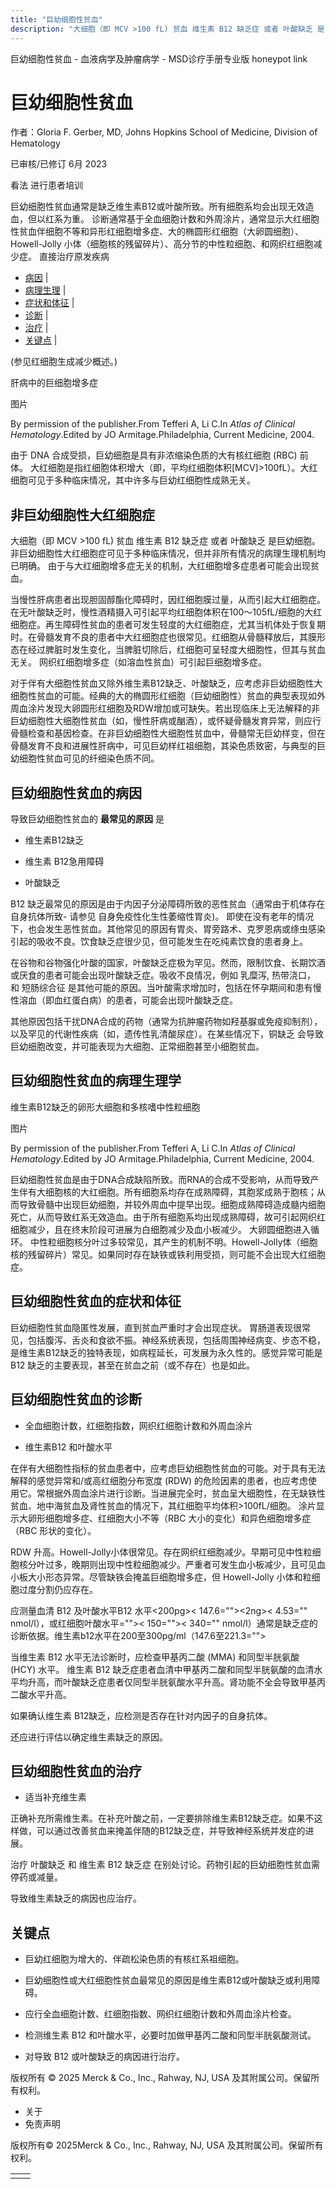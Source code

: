 ```yaml
---
title: "巨幼细胞性贫血"
description: "大细胞（即 MCV >100 fL) 贫血 维生素 B12 缺乏症 或者 叶酸缺乏 是巨幼细胞。非巨幼细胞性大红细胞症可见于多种临床情况，但并非所有情况的病理生理机制均已明确。 由于与大红细胞增多症无关的机制，大红细胞增多症患者可能会出现贫血。"
---
```


﻿巨幼细胞性贫血 \- 血液病学及肿瘤病学 \- MSD诊疗手册专业版 honeypot link

# 巨幼细胞性贫血

作者：Gloria F. Gerber, MD, Johns Hopkins School of Medicine, Division of Hematology

已审核/已修订 6月 2023

看法 进行患者培训

巨幼细胞性贫血通常是缺乏维生素B12或叶酸所致。所有细胞系均会出现无效造血，但以红系为重。 诊断通常基于全血细胞计数和外周涂片，通常显示大红细胞性贫血伴细胞不等和异形红细胞增多症、大的椭圆形红细胞（大卵圆细胞）、Howell-Jolly 小体（细胞核的残留碎片）、高分节的中性粒细胞、和网织红细胞减少症。 直接治疗原发疾病

- [病因](#病因_v969508_zh) \|
- [病理生理](#病理生理_v969514_zh) \|
- [症状和体征](#症状和体征_v969518_zh) \|
- [诊断](#诊断_v969521_zh) \|
- [治疗](#治疗_v969532_zh) \|
- [关键点](#关键点_v8523252_zh) \|

(参见红细胞生成减少概述。)

肝病中的巨细胞增多症



图片

By permission of the publisher.From Tefferi A, Li C.In _Atlas of Clinical Hematology_.Edited by JO Armitage.Philadelphia, Current Medicine, 2004.

由于 DNA 合成受损，巨幼细胞是具有非浓缩染色质的大有核红细胞 (RBC) 前体。 大红细胞是指红细胞体积增大（即，平均红细胞体积\[MCV\]>100fL）。大红细胞可见于多种临床情况，其中许多与巨幼红细胞性成熟无关。

## 非巨幼细胞性大红细胞症

大细胞（即 MCV >100 fL) 贫血 维生素 B12 缺乏症 或者 叶酸缺乏 是巨幼细胞。非巨幼细胞性大红细胞症可见于多种临床情况，但并非所有情况的病理生理机制均已明确。 由于与大红细胞增多症无关的机制，大红细胞增多症患者可能会出现贫血。

当慢性肝病患者出现胆固醇酯化障碍时，因红细胞膜过量，从而引起大红细胞症。在无叶酸缺乏时，慢性酒精摄入可引起平均红细胞体积在100～105fL/细胞的大红细胞症。再生障碍性贫血的患者可发生轻度的大红细胞症，尤其当机体处于恢复期时。在骨髓发育不良的患者中大红细胞症也很常见。红细胞从骨髓释放后，其膜形态在经过脾脏时发生变化，当脾脏切除后，红细胞可呈轻度大细胞性，但其与贫血无关。 网织红细胞增多症（如溶血性贫血）可引起巨细胞增多症。

对于伴有大细胞性贫血又除外维生素B12缺乏、叶酸缺乏，应考虑非巨幼细胞性大细胞性贫血的可能。经典的大的椭圆形红细胞（巨幼细胞性）贫血的典型表现如外周血涂片发现大卵圆形红细胞及RDW增加或可缺失。若出现临床上无法解释的非巨幼细胞性大细胞性贫血（如，慢性肝病或酗酒），或怀疑骨髓发育异常，则应行骨髓检查和基因检查。在非巨幼细胞性大细胞性贫血中，骨髓常无巨幼样变，但在骨髓发育不良和进展性肝病中，可见巨幼样红祖细胞，其染色质致密，与典型的巨幼细胞性贫血可见的纤细染色质不同。

## 巨幼细胞性贫血的病因

导致巨幼细胞性贫血的 **最常见的原因** 是

- 维生素B12缺乏

- 维生素 B12急用障碍

- 叶酸缺乏


B12 缺乏最常见的原因是由于内因子分泌障碍所致的恶性贫血（通常由于机体存在自身抗体所致- 请参见 自身免疫性化生性萎缩性胃炎)。 即使在没有老年的情况下，也会发生恶性贫血。其他常见的原因有胃炎、胃旁路术、克罗恩病或绦虫感染引起的吸收不良。饮食缺乏症很少见，但可能发生在吃纯素饮食的患者身上。

在谷物和谷物强化叶酸的国家，叶酸缺乏症极为罕见。然而，限制饮食、长期饮酒或厌食的患者可能会出现叶酸缺乏症。吸收不良情况，例如 乳糜泻, 热带浇口， 和 短肠综合征 是其他可能的原因。当叶酸需求增加时，包括在怀孕期间和患有慢性溶血（即血红蛋白病）的患者，可能会出现叶酸缺乏症。

其他原因包括干扰DNA合成的药物（通常为抗肿瘤药物如羟基脲或免疫抑制剂），以及罕见的代谢性疾病（如，遗传性乳清酸尿症）。在某些情况下，铜缺乏 会导致巨幼细胞改变，并可能表现为大细胞、正常细胞甚至小细胞贫血。

## 巨幼细胞性贫血的病理生理学

维生素B12缺乏的卵形大细胞和多核嗜中性粒细胞



图片

By permission of the publisher.From Tefferi A, Li C.In _Atlas of Clinical Hematology_.Edited by JO Armitage.Philadelphia, Current Medicine, 2004.

巨幼细胞性贫血是由于DNA合成缺陷所致。而RNA的合成不受影响，从而导致产生伴有大细胞核的大红细胞。所有细胞系均存在成熟障碍，其胞浆成熟于胞核；从而导致骨髓中出现巨幼细胞，并较外周血中提早出现。细胞成熟障碍造成髓内细胞死亡，从而导致红系无效造血。由于所有细胞系均出现成熟障碍，故可引起网织红细胞减少，且在终末阶段可进展为白细胞减少及血小板减少。 大卵圆细胞进入循环。 中性粒细胞核分叶过多较常见，其产生的机制不明。Howell-Jolly体（细胞核的残留碎片）常见。如果同时存在缺铁或铁利用受损，则可能不会出现大红细胞症。

## 巨幼细胞性贫血的症状和体征

巨幼细胞性贫血隐匿性发展，直到贫血严重时才会出现症状。 胃肠道表现很常见，包括腹泻、舌炎和食欲不振。神经系统表现，包括周围神经病变、步态不稳，是维生素B12缺乏的独特表现，如病程延长，可发展为永久性的。感觉异常可能是 B12 缺乏的主要表现，甚至在贫血之前（或不存在）也是如此。

## 巨幼细胞性贫血的诊断

- 全血细胞计数，红细胞指数，网织红细胞计数和外周血涂片

- 维生素B12 和叶酸水平


在伴有大细胞性指标的贫血患者中，应考虑巨幼细胞性贫血的可能。对于具有无法解释的感觉异常和/或高红细胞分布宽度 (RDW) 的危险因素的患者，也应考虑使用它。常根据外周血涂片进行诊断。当进展完全时，贫血呈大细胞性，在无缺铁性贫血、地中海贫血及肾性贫血的情况下，其红细胞平均体积>100fL/细胞。 涂片显示大卵形细胞增多症、红细胞大小不等（RBC 大小的变化）和异色细胞增多症（RBC 形状的变化）。

RDW 升高。Howell-Jolly小体很常见。存在网织红细胞减少。早期可见中性粒细胞核分叶过多，晚期则出现中性粒细胞减少。严重者可发生血小板减少，且可见血小板大小形态异常。尽管缺铁会掩盖巨细胞增多症，但 Howell-Jolly 小体和粒细胞过度分割仍应存在。

应测量血清 B12 及叶酸水平B12 水平<200pg>< 147.6=""><2ng>< 4.53="" nmol/l），或红细胞叶酸水平="">< 150="">< 340="" nmol/l）通常是缺乏症的诊断依据。维生素b12水平在200至300pg/ml（147.6至221.3="">

当维生素 B12 水平无法诊断时，应检查甲基丙二酸 (MMA) 和同型半胱氨酸 (HCY) 水平。 维生素 B12 缺乏症患者血清中甲基丙二酸和同型半胱氨酸的血清水平均升高，而叶酸缺乏症患者仅同型半胱氨酸水平升高。肾功能不全会导致甲基丙二酸水平升高。

如果确认维生素 B12缺乏，应检测是否存在针对内因子的自身抗体。

还应进行评估以确定维生素缺乏的原因。

## 巨幼细胞性贫血的治疗

- 适当补充维生素


正确补充所需维生素。在补充叶酸之前，一定要排除维生素B12缺乏症。如果不这样做，可以通过改善贫血来掩盖伴随的B12缺乏症，并导致神经系统并发症的进展。

治疗 叶酸缺乏 和 维生素 B12 缺乏症 在别处讨论。药物引起的巨幼细胞性贫血需停药或减量。

导致维生素缺乏的病因也应治疗。

## 关键点

- 巨幼红细胞为增大的、伴疏松染色质的有核红系祖细胞。

- 巨幼细胞性或大红细胞性贫血最常见的原因是维生素B12或叶酸缺乏或利用障碍。

- 应行全血细胞计数、红细胞指数、网织红细胞计数和外周血涂片检查。

- 检测维生素 B12 和叶酸水平，必要时加做甲基丙二酸和同型半胱氨酸测试。

- 对导致 B12 或叶酸缺乏的病因进行治疗。




版权所有 © 2025
Merck & Co., Inc., Rahway, NJ, USA 及其附属公司。保留所有权利。

- 关于
- 免责声明

版权所有© 2025Merck & Co., Inc., Rahway, NJ, USA 及其附属公司。保留所有权利。

|     |     |
| --- | --- |
|  |  |